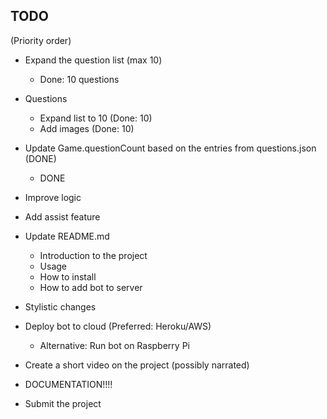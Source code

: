 ## TODO
(Priority order)

- Expand the question list (max 10)
    - Done: 10 questions

- Questions
    - Expand list to 10 (Done: 10)
    - Add images (Done: 10)

- Update Game.questionCount based on the entries from questions.json (DONE)
    - DONE

- Improve logic

- Add assist feature

- Update README.md
    - Introduction to the project
    - Usage
    - How to install
    - How to add bot to server
    
- Stylistic changes

- Deploy bot to cloud (Preferred: Heroku/AWS)
    - Alternative: Run bot on Raspberry Pi

- Create a short video on the project (possibly narrated)

- DOCUMENTATION!!!!

- Submit the project